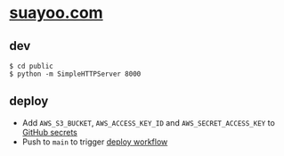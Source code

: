 # [suayoo.com](https://suayoo.com)

## dev

```shell
$ cd public
$ python -m SimpleHTTPServer 8000
```

## deploy

- Add `AWS_S3_BUCKET`, `AWS_ACCESS_KEY_ID` and `AWS_SECRET_ACCESS_KEY` to [GitHub secrets](https://docs.github.com/en/free-pro-team@latest/actions/reference/encrypted-secrets#creating-encrypted-secrets-for-a-repository)
- Push to `main` to trigger [deploy workflow](./.github/workflows/deploy.yml)
